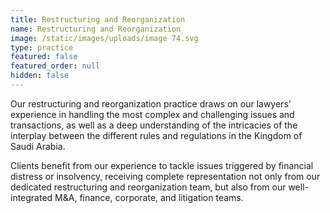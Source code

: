 ```yaml
---
title: Restructuring and Reorganization
name: Restructuring and Reorganization
image: /static/images/uploads/image 74.svg
type: practice
featured: false
featured_order: null
hidden: false
---
```

Our restructuring and reorganization practice draws on our lawyers’ experience in handling the most complex and challenging issues and transactions, as well as a deep understanding of the intricacies of the interplay between the different rules and regulations in the Kingdom of Saudi Arabia. 

Clients benefit from our experience to tackle issues triggered by financial distress or insolvency, receiving complete representation not only from our dedicated restructuring and reorganization team, but also from our well-integrated M&A, finance, corporate, and litigation teams.
